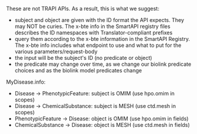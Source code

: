 These are not TRAPI APIs. As a result, this is what we suggest:

- subject and object are given with the ID format the API expects. They may NOT be curies. The x-bte info in the SmartAPI registry files describes the ID namespaces with Translator-compliant prefixes
- query them according to the x-bte information in the SmartAPI Registry. The x-bte info includes what endpoint to use and what to put for the various parameters/request-body
- the input will be the subject's ID (no predicate or object)
- the predicate may change over time, as we change our biolink predicate choices and as the biolink model predicates change

MyDisease.info:  
- Disease -> PhenotypicFeature: subject is OMIM (use hpo.omim in scopes)
- Disease -> ChemicalSubstance: subject is MESH (use ctd.mesh in scopes)
- PhenotypicFeature -> Disease: object is OMIM (use hpo.omim in fields)
- ChemicalSubstance -> Disease: object is MESH (use ctd.mesh in fields)
